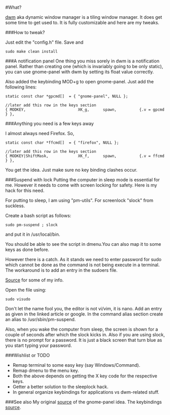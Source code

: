 #What?

[dwm](http://dwm.suckless.org/) aka dynamic window manager is a tiling window manager. It does get some time to get used to. It is fully customizable and here are my tweaks.

###How to tweak?

Just edit the "config.h" file. Save and

```
sudo make clean install
```

###A notification panel
One thing you miss sorely in dwm is a notification panel. Rather than creating one (which is invariably going to be only static), you can use gnome-panel with dwm by setting its float value correctly.

Also added the keybinding MOD+g to open gnome-panel. Just add the following lines:

```
static const char *gpcmd[]  = { "gnome-panel", NULL };

//later add this row in the keys section
{ MODKEY,                       XK_g,      spawn,          {.v = gpcmd } },
```

###Anything you need is a few keys away

I almost always need Firefox. So,

```
static const char *ffcmd[]  = { "firefox", NULL };

//later add this row in the keys section
{ MODKEY|ShiftMask,             XK_f,      spawn,          {.v = ffcmd } },
```

You get the idea. Just make sure no key binding clashes occur.

###Suspend with lock
Putting the computer in sleep mode is essential for me. However it needs to come with screen locking for safety. Here is my hack for this need. 

For putting to sleep, I am using "pm-utils". For screenlock "slock" from suckless.

Create a bash script as follows:
```
sudo pm-suspend ; slock
```
and put it in /usr/local/bin.

You should be able to see the script in dmenu.You can also map it to some keys as done before.

However there is a catch. As it stands we need to enter password for sudo which cannot be done as the command is not being execute in a terminal. The workaround is to add an entry in the sudoers file.

[Source](http://sohcahtoa.org.uk/pages/linux-dwm-window-manager-on-debian.html) for some of my info.

Open the file using:
```
sudo visudo
```

Don't let the name fool you, the editor is not vi/vim, it is nano.
Add an entry as given in the linked article or google. In the command alias section create an alias to /usr/sbin/pm-suspend.

Also, when you wake the computer from sleep, the screen is shown for a couple of seconds after which the slock kicks in. Also if you are using slock, there is no prompt for a password. It is just a black screen that turn blue as you start typing your password.

###Wishlist or TODO

* Remap terminal to some easy key (say Windows/Command).
* Remap dmenu to the menu key. 
* Both the above depends on getting the X key code for the respective keys.
* Getter a better solution to the sleeplock hack.
* In general organize keybindings for applications vs dwm-related stuff.

###See also
My original [source](http://holymonkey.com/dwm-with-gnome-guide.html) of the gnome-panel idea.
The keybindings [source](http://srobb.net/dwm.html).
